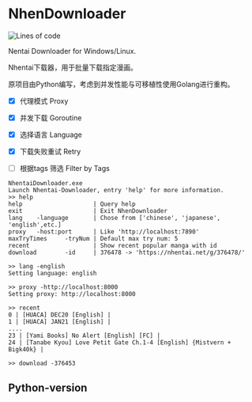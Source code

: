 # NhenDownloader

![Lines of code](https://img.shields.io/tokei/lines/github/tianyagk/NhenDownloader)  


Nentai Downloader for Windows/Linux.

Nhentai下载器，用于批量下载指定漫画。

原项目由Python编写，考虑到并发性能与可移植性使用Golang进行重构。


- [X] 代理模式  Proxy
- [X] 并发下载  Goroutine
- [X] 选择语言  Language
- [X] 下载失败重试  Retry
- [ ] 根据tags 筛选  Filter by Tags



```shell
NhentaiDownloader.exe
Launch Nhentai-Downloader, entry 'help' for more information.
>> help
help                    | Query help
exit                    | Exit NhenDownloader
lang    -language       | Chose from ['chinese', 'japanese', 'english',etc.]
proxy   -host:port      | Like 'http://localhost:7890'
maxTryTimes     -tryNum | Default max try num: 5
recent                  | Show recent popular manga with id
download        -id     | 376478 -> 'https://nhentai.net/g/376478/'

>> lang -english
Setting language: english

>> proxy -http://localhost:8000
Setting proxy: http://localhost:8000

>> recent
0 | [HUACA] DEC20 [English] |
1 | [HUACA] JAN21 [English] |
....
23 | [Yami Books] No Alert [English] [FC] |
24 | [Tanabe Kyou] Love Petit Gate Ch.1-4 [English] {Mistvern + Bigk40k} |

>> download -376453

```





## Python-version

